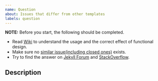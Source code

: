 ```yaml
---
name: Question
about: Issues that differ from other templates
labels: question
---
```


**NOTE:** Before you start, the following should be completed.

- Read [Wiki][wiki] to understand the usage and the correct effect of functional design.
- Make sure no [similar issue(including closed ones)][issues] exists.
- Try to find the answer on [Jekyll Forum][forum] and [StackOverflow][stack_overflow].

[wiki]: https://github.com/doctorfree/jekyll-theme-custom/wiki
[issues]: https://github.com/doctorfree/jekyll-theme-custom/issues?q=is%3Aissue
[forum]: https://talk.jekyllrb.com/
[stack_overflow]: https://stackoverflow.com/questions/tagged/jekyll

## Description

<!-- Please describe your question in detail. -->

